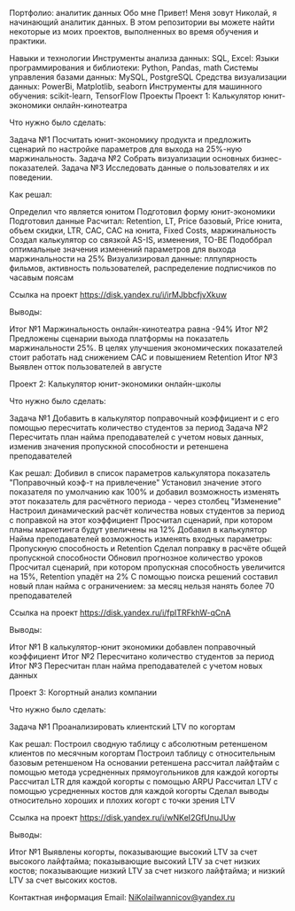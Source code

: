 Портфолио: аналитик данных
Обо мне
Привет! Меня зовут Николай, я начинающий аналитик данных. В этом репозитории вы можете найти некоторые из моих проектов, выполненных во время обучения и практики.

Навыки и технологии
Инструменты анализа данных: SQL, Excel:
Языки программирования и библиотеки: Python, Pandas, math
Системы управления базами данных: MySQL, PostgreSQL
Средства визуализации данных: PowerBi, Matplotlib, seaborn
Инструменты для машинного обучения: scikit-learn, TensorFlow
Проекты
Проект 1: Калькулятор юнит-экономики онлайн-кинотеатра

Что нужно было сделать:

Задача №1 Посчитать юнит-экономику продукта и предложить сценарий по настройке параметров для выхода на 25%-ную маржинальность.
Задача №2 Собрать визуализации основных бизнес-показателей.
Задача №3 Исследовать данные о пользователях и их поведении.

Как решал:

Определил что является юнитом
Подготовил форму юнит-экономики
Подготовил данные 
Расчитал: Retention, LT, Price базовый, Price юнита, объем скидки, LTR, CAC, CAC на юнита, Fixed Costs, маржинальность 
Создал калькулятор со связкой AS-IS, изменения, TO-BE
Подоббрал оптимальные значения изменений параметров для выхода маржинальности на 25%
Визуализировал данные: плпулярность фильмов, активность пользователей, распределение подписчиков по часавым поясам

Ссылка на проект https://disk.yandex.ru/i/irMJbbcfjvXkuw

Выводы:

Итог №1 Маржинальность онлайн-кинотеатра равна -94%
Итог №2 Предложены сценарии выхода платформы на показатель маржинальности 25%. В целях улучшения экономических показателей стоит работать над снижением САС и повышением Retention
Итог №3 Выявлен отток пользователей в августе 

Проект 2: Калькулятор юнит-экономики онлайн-школы

Что нужно было сделать:

Задача №1 Добавить в калькулятор поправочный коэффициент и с его помощью пересчитать количество студентов за период
Задача №2 Пересчитать план найма преподавателей с учетом новых данных, изменив значения пропускной способности и ретеншена преподавателей

Как решал:
Добивил в список параметров калькулятора показатель "Поправочный коэф-т на привлечение"
Установил значение этого показателя по умолчанию как 100% и добавил возможность изменять этот показатель для расчётного периода  - через столбец "Изменение"
Настроил динамический расчёт количества новых студентов за период  с поправкой на этот коэффициент
Просчитал сценарий, при котором планы маркетинга будут увеличены на 12%
Добавил в калькулятор Найма преподавателей возможность изменять входных параметры: Пропускную способность  и Retention
Сделал поправку в расчёте общей пропускной способности 
Обновил прогнозное количество уроков
Просчитал сценарий, при котором пропускная способность  увеличится на 15%, Retention  упадёт на 2%
С помощью поиска решений составил новый план найма с ограничением: за месяц нельзя нанять более 70 преподавателей


Ссылка на проект https://disk.yandex.ru/i/fpITRFkhW-qCnA

Выводы:

Итог №1 В калькулятор-юнит экономики добавлен поправочный коэффициент 
Итог №2 Пересчитано количество студентов за период
Итог №3 Пересчитан план найма преподавателей с учетом новых данных


Проект 3: Когортный анализ компании

Что нужно было сделать:

Задача №1 Проанализировать клиентский LTV по когортам

Как решал:
Построил сводную таблицу с абсолютным ретеншеном клиентов по месячным когортам
Построил таблицу с относительным базовым ретеншеном
На основании ретеншена рассчитал лайфтайм с помощью метода усредненных прямоугольников для каждой когорты
Рассчитал LTR для каждой когорты с помощью ARPU
Рассчитал LTV с помощью усредненных костов для каждой когорты
Сделал выводы относительно хороших и плохих когорт с точки зрения LTV

Ссылка на проект https://disk.yandex.ru/i/wNKeI2GfUnuJUw

Выводы:

Итог №1 Выявлены когорты, показывающие высокий LTV за счет высокого лайфтайма;
показывающие высокий LTV за счет низких костов;
показывающие низкий LTV за счет низкого лайфтайма;
и низкий LTV за счет высоких костов.


Контактная информация
Email: NiKolaiIwannicov@yandex.ru
